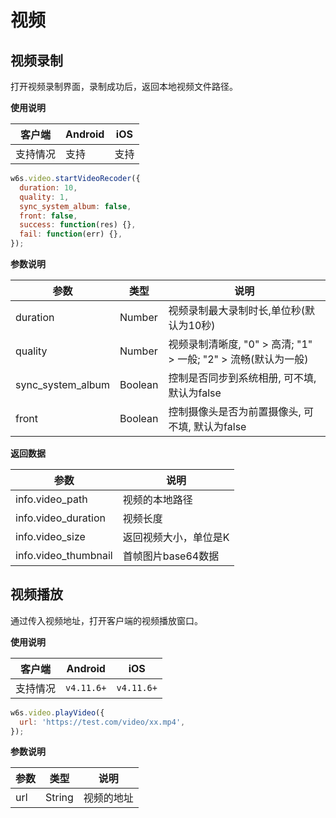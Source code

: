 # 视频

## 视频录制

打开视频录制界面，录制成功后，返回本地视频文件路径。

**使用说明**

| 客户端   | Android | iOS  |
| -------- | ------- | ---- |
| 支持情况 | 支持 | 支持 |


```js
w6s.video.startVideoRecoder({
  duration: 10, 
  quality: 1,
  sync_system_album: false,
  front: false,
  success: function(res) {},
  fail: function(err) {},
});
```

**参数说明**

| 参数 | 类型 | 说明|
| - | - | - |
| duration | Number | 视频录制最大录制时长,单位秒(默认为10秒) |
| quality | Number | 视频录制清晰度, "0" > 高清; "1" > 一般; "2" > 流畅(默认为一般) |
| sync_system_album | Boolean | 控制是否同步到系统相册, 可不填, 默认为false |
| front | Boolean | 控制摄像头是否为前置摄像头, 可不填, 默认为false |

**返回数据**

| 参数 | 说明 |
| - | - | 
| info.video_path | 视频的本地路径 |
| info.video_duration | 视频长度 |
| info.video_size | 返回视频大小，单位是K |
| info.video_thumbnail | 首帧图片base64数据 |


## 视频播放

通过传入视频地址，打开客户端的视频播放窗口。

**使用说明**

| 客户端   | Android | iOS  |
| -------- | ------- | ---- |
| 支持情况 | `v4.11.6+`  | `v4.11.6+` |


```js
w6s.video.playVideo({
  url: 'https://test.com/video/xx.mp4',
});
```

**参数说明**

| 参数 | 类型 | 说明|
| - | - | - |
| url | String | 视频的地址 |
